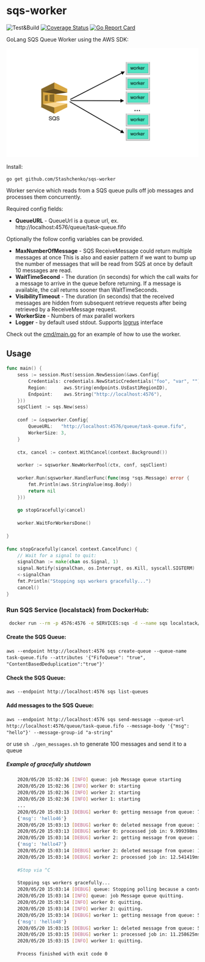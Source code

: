 # sqs-worker

![Test&Build](https://github.com/Stashchenko/sqs-worker/workflows/test%20and%20build/badge.svg)
[![Coverage Status](https://coveralls.io/repos/github/Stashchenko/sqs-worker/badge.svg?branch=master)](https://coveralls.io/github/Stashchenko/sqs-worker?branch=master)
[![Go Report Card](https://goreportcard.com/badge/github.com/Stashchenko/sqs-worker)](https://goreportcard.com/report/github.com/Stashchenko/sqs-worker)

GoLang SQS Queue Worker using the AWS SDK:

![pr screenshot](.github/diagram.png) 

Install:

`go get github.com/Stashchenko/sqs-worker`

Worker service which reads from a SQS queue pulls off job messages and processes them concurrently.


Required config fields:

- **QueueURL**          - QueueUrl is a queue url, ex. http://localhost:4576/queue/task-queue.fifo 	

Optionally the follow config variables can be provided.

- **MaxNumberOfMessage** - SQS ReceiveMessage could return multiple messages at once This is also and easier pattern if we want to bump up the number of messages that will be read from SQS at once by default 10 messages are read.
- **WaitTimeSecond**     - The duration (in seconds) for which the call waits for a message to arrive in the queue before returning. If a message is available, the call returns sooner than WaitTimeSeconds.
- **VisibilityTimeout**  - The duration (in seconds) that the received messages are hidden from subsequent retrieve requests after being retrieved by a ReceiveMessage request.
- **WorkerSize**         - Numbers of max parallel workers
- **Logger**             - by default used stdout. Supports [logrus](https://github.com/sirupsen/logrus) interface  


Check out the [cmd/main.go](cmd/main.go) for an example of how to use the worker.

## Usage
```go
func main() {
	sess := session.Must(session.NewSession(&aws.Config{
		Credentials: credentials.NewStaticCredentials("foo", "var", ""),
		Region:      aws.String(endpoints.UsEast1RegionID),
		Endpoint:    aws.String("http://localhost:4576"),
	}))
	sqsClient := sqs.New(sess)

	conf := &sqsworker.Config{
		QueueURL:   "http://localhost:4576/queue/task-queue.fifo",
		WorkerSize: 3,
	}

	ctx, cancel := context.WithCancel(context.Background())

	worker := sqsworker.NewWorkerPool(ctx, conf, sqsClient)

	worker.Run(sqsworker.HandlerFunc(func(msg *sqs.Message) error {
		fmt.Println(aws.StringValue(msg.Body))
		return nil
	}))

	go stopGracefully(cancel)

	worker.WaitForWorkersDone()

}

func stopGracefully(cancel context.CancelFunc) {
	// Wait for a signal to quit:
	signalChan := make(chan os.Signal, 1)
	signal.Notify(signalChan, os.Interrupt, os.Kill, syscall.SIGTERM)
	<-signalChan
	fmt.Println("Stopping sqs workers gracefully...")
	cancel()
}
```

### Run SQS Service (localstack) from DockerHub:
```sh
 docker run --rm -p 4576:4576 -e SERVICES:sqs -d --name sqs localstack/localstack
```
#### Create the SQS Queue:

`aws --endpoint http://localhost:4576 sqs create-queue --queue-name task-queue.fifo --attributes '{"FifoQueue": "true", "ContentBasedDeduplication":"true"}'`

#### Check the SQS Queue:

`aws --endpoint http://localhost:4576 sqs list-queues`

#### Add messages to the SQS Queue:

`aws --endpoint http://localhost:4576 sqs send-message --queue-url http://localhost:4576/queue/task-queue.fifo --message-body '{"msg": "hello"}' --message-group-id "a-string"`

or use `sh ./gen_messages.sh` to generate 100 messages and send it to a queue


##### Example of gracefully shutdown

```bash
    2020/05/20 15:02:36 [INFO] queue: job Message queue starting
    2020/05/20 15:02:36 [INFO] worker 0: starting
    2020/05/20 15:02:36 [INFO] worker 2: starting
    2020/05/20 15:02:36 [INFO] worker 1: starting
    ...    
    2020/05/20 15:03:13 [DEBUG] worker 0: getting message from queue: 7a29e48e-cf9e-4e6b-a9aa-f31e6600f5e0
    {'msg': 'hello46'}
    2020/05/20 15:03:13 [DEBUG] worker 0: deleted message from queue: 7a29e48e-cf9e-4e6b-a9aa-f31e6600f5e0
    2020/05/20 15:03:13 [DEBUG] worker 0: processed job in: 9.999398ms
    2020/05/20 15:03:14 [DEBUG] worker 2: getting message from queue: 16d0df57-4a77-4a88-b83a-8f5eee2c4312
    {'msg': 'hello47'}
    2020/05/20 15:03:14 [DEBUG] worker 2: deleted message from queue: 16d0df57-4a77-4a88-b83a-8f5eee2c4312
    2020/05/20 15:03:14 [DEBUG] worker 2: processed job in: 12.541419ms
    
    #Stop via ^C

    Stopping sqs workers gracefully...
    2020/05/20 15:03:14 [DEBUG] queue: Stopping polling because a context kill signal was sent
    2020/05/20 15:03:14 [INFO] queue: job Message queue quitting.
    2020/05/20 15:03:14 [INFO] worker 0: quitting.
    2020/05/20 15:03:14 [INFO] worker 2: quitting.
    2020/05/20 15:03:14 [DEBUG] worker 1: getting message from queue: 5b1a52b0-34b6-4b63-9eb5-96d70db355c0
    {'msg': 'hello48'}
    2020/05/20 15:03:15 [DEBUG] worker 1: deleted message from queue: 5b1a52b0-34b6-4b63-9eb5-96d70db355c0
    2020/05/20 15:03:15 [DEBUG] worker 1: processed job in: 11.258625ms
    2020/05/20 15:03:15 [INFO] worker 1: quitting.
    
    Process finished with exit code 0
``` 
